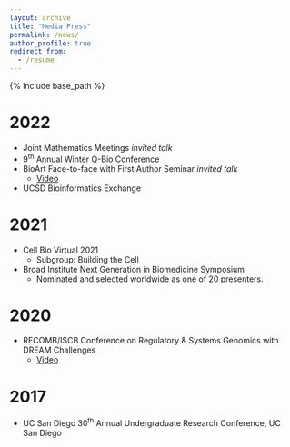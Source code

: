 ```yaml
---
layout: archive
title: "Media Press"
permalink: /news/
author_profile: true
redirect_from:
  - /resume
---
```


{% include base_path %}

2022
======
* Joint Mathematics Meetings    *invited talk*
* 9<sup>th</sup> Annual Winter Q-Bio Conference
* BioArt Face-to-face with First Author Seminar     *invited talk*
    * [Video](https://www.bilibili.com/video/BV1Hb4y1J7E1?spm_id_from=333.999.0.0)
* UCSD Bioinformatics Exchange

2021
======
* Cell Bio Virtual 2021
    * Subgroup: Building the Cell
* Broad Institute Next Generation in Biomedicine Symposium
    * Nominated and selected worldwide as one of 20 presenters.

2020
======
* RECOMB/ISCB Conference on Regulatory & Systems Genomics with DREAM Challenges
    * [Video](https://www.youtube.com/watch?v=cv1W8e8VRyU)

2017
======
* UC San Diego 30<sup>th</sup> Annual Undergraduate Research Conference, UC San Diego
